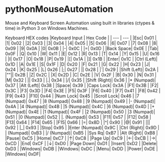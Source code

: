 # pythonMouseAutomation
Mouse and Keyboard Screen Automation using built in libraries (ctypes & time) in Python 3 on Windows Machines. 

Keyboard HEX codes
|Keyboard Input	| Hex Code	|
| --- | --- |
|Esc|  0x01 | 
|1|  0x02 | 
|2|  0x03 | 
|3|  0x04 | 
|4|  0x05 | 
|5|  0x06 | 
|6|  0x07 | 
|7|  0x08 | 
|8|  0x09 | 
|9|  0x0A | 
|0|  0x0B | 
|-|  0x0C | 
|=|  0x0D | 
|Back Space|  0x0E | 
|Tab|  0x0F | 
|Q|  0x10 | 
|W|  0x11 | 
|E|  0x12 | 
|R|  0x13 | 
|T|  0x14 | 
|Y|  0x15 | 
|U|  0x16 | 
|I|  0x17 | 
|O|  0x18 | 
|P|  0x19 | 
|[|  0x1A | 
|]|  0x1B | 
|Enter|  0x1C | 
|Ctrl (Left)|  0x1D | 
|A|  0x1E | 
|S|  0x1F | 
|D|  0x20 | 
|F|  0x21 | 
|G|  0x22 | 
|H|  0x23 | 
|J|  0x24 | 
|K|  0x25 | 
|L|  0x26 | 
|;|  0x27 | 
||  0x28 | 
|`|  0x29 | 
|Shift (Left)|  0x2A | 
|"\"||  0x2B |
|Z|  0x2C | 
|X|  0x2D | 
|C|  0x2E | 
|V|  0x2F | 
|B|  0x30 | 
|N|  0x31 | 
|M|  0x32 | 
||  0x33 | 
|.|  0x34 | 
|/|  0x35 | 
|Shift (Right)|  0x36 | 
|* (Numpad)|  0x37 | 
|Alt (Left)|  0x38 | 
|Space|  0x39 | 
|Caps Lock|  0x3A | 
|F1|  0x3B | 
|F2|  0x3C | 
|F3|  0x3D | 
|F4|  0x3E | 
|F5|  0x3F | 
|F6|  0x40 | 
|F7|  0x41 | 
|F8|  0x42 | 
|F9|  0x43 | 
|F10|  0x44 | 
|Num Lock|  0x45 | 
|Scroll Lock|  0x46 | 
|7 (Numpad)|  0x47 | 
|8 (Numpad)|  0x48 | 
|9 (Numpad)|  0x49 | 
|- (Numpad)|  0x4A | 
|4 (Numpad)|  0x4B | 
|5 (Numpad)|  0x4C | 
|6 (Numpad)|  0x4D | 
|+ (Numpad)|  0x4E | 
|1 (Numpad)|  0x4F | 
|2 (Numpad)|  0x50 | 
|3 (Numpad)|  0x51 | 
|0 (Numpad)|  0x52 | 
|. (Numpad)|  0x53 | 
|F11|  0x57 | 
|F12|  0x58 | 
|F13|  0x64 | 
|F14|  0x65 | 
|F15|  0x66 | 
|=|  0x8D | 
|^|  0x90 | 
|@|  0x91 | 
|||  0x92 | 
|_|  0x93 | 
|Stop|  0x95 | 
|Enter (Numpad)|  0x9C | 
|Ctrl (Right)|  0x9D | 
| (Numpad)|  0xB3 | 
|/ (Numpad)|  0xB5 | 
|Sys Rq|  0xB7 | 
|Alt (Right)|  0xB8 | 
|Pause|  0xC5 | 
|Home|  0xC7 | 
|↑|  0xC8 | 
|Page Up|  0xC9 | 
|←|  0xCB | 
|→|  0xCD | 
|End|  0xCF | 
|↓|  0xD0 | 
|Page Down|  0xD1 | 
|Insert|  0xD2 | 
|Delete|  0xD3 | 
|Windows|  0xDB | 
|Windows|  0xDC | 
|Menu|  0xDD | 
|Power|  0xDE | 
|Windows|  0xDF|
